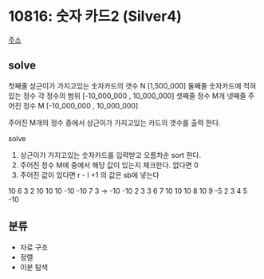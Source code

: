 # 10816: 숫자 카드2 (Silver4)
[주소](https://www.acmicpc.net/problem/10816)

## solve
첫째줄 상근이가 가지고있는 숫자카드의 갯수 N [1,500_000]
둘째줄 숫자카드에 적혀있는 정수 각 정수의 범위 [-10_000_000 , 10_000_000]
셋째줄 정수 M개
넷째줄 주어진 정수 M [-10_000_000 , 10_000_000]

주어진 M개의 정수 중에서 상근이가 가지고있는 카드의 갯수를 출력 한다.

solve
1. 상근이가 가지고있는 숫자카드를 입력받고 오름차순 sort 한다.
2. 주어진 정수 M에 중에서 해당 값이 있는지 체크한다. 없다면 0
3. 주어진 값이 있다면 r - l +1 의 값은 sb에 넣는다

10
6 3 2 10 10 10 -10 -10 7 3 -> -10 -10 2 3 3 6 7 10 10 10
8
10 9 -5 2 3 4 5 -10

## 분류

- 자료 구조
- 정렬
- 이분 탐색